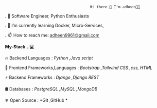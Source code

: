                                            Hi there 👋 I'm adheen👨‍💻
                                                          
. 🔭 Software Engineer, Python Enthusiasts

. 🌱 I’m currently learning Docker, Micro-Services,

. 📫 How to reach me: adheen9961@gmail.com

**My-Stack...💻**
    
🔥 Backend Languages :  *Python ,Java script*
          
   
🎨 Frontend Frameworks,Languages :  *Bootstrap ,Tailwind CSS ,css, HTML*
         
   
⚡ Backend Frameworks :  *Django ,Django REST*
          
    
🛢 Databases :  *PostgreSQL ,MySQL ,MongoDB*
         
   
❄ Open Source :  *Git ,GitHub *
        
   
   
